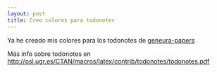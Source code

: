 ```yaml
---
layout: post
title: Creo colores para todonotes
---
```

Ya he creado mis colores para los todonotes de [geneura-papers](https://github.com/geneura-papers)

Más info sobre todonotes en http://osl.ugr.es/CTAN/macros/latex/contrib/todonotes/todonotes.pdf
